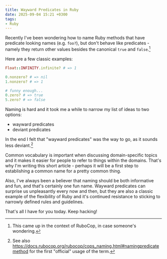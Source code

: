 ```yaml
---
title: Wayward Predicates in Ruby
date: 2025-09-04 15:21 +0300
tags:
- Ruby
---
```


Recently I've been wondering how to name Ruby methods that have predicate
looking names (e.g. `foo?`), but don't behave like predicates - namely they
return other values besides the canonical `true` and `false`.[^1]

Here are a few classic examples:

```ruby
Float::INFINITY.infinite? # => 1

0.nonzero? # => nil
1.nonzero? # => 1

# funny enough...
0.zero? # => true
5.zero? # => false
```

Naming is hard and it took me a while to narrow my list of ideas to two options:

- wayward predicates
- deviant predicates

In the end I felt that "wayward predicates" was the way to go, as it sounds
less deviant.[^2] 

Common vocabulary is important when discussing domain-specific
topics and it makes it easier for people to refer to things within the domains.
That's why I'm writing this short article - perhaps it will be a first step to
establishing a common name for a pretty common thing.

Also, I've always been a believer that naming should be both informative and fun,
and that's certainly one fun name. Wayward predicates can surprise us unpleasantly
every now and then, but they are also a classic example of the flexibility of Ruby
and it's continued resistance to sticking to narrowly defined rules and guidelines.

That's all I have for you today. Keep hacking!

[^1]: This came up in the context of RuboCop, in case someone's wondering.
[^2]: See also <https://docs.rubocop.org/rubocop/cops_naming.html#namingpredicatemethod> for the first "official" usage of the term.

